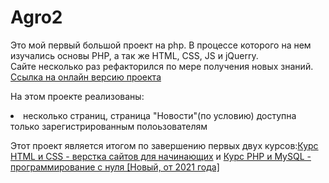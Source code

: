 # Agro2
Это мой первый большой проект на php. В процессе которого на нем изучались основы PHP, а так же HTML, CSS, JS и jQuerry.<br>
Сайте несколько раз рефакторился по мере получения новых знаний.<br>
<a href="https://roman.school-php.com/">Ссылка на онлайн версию проекта</a><br>

На этом проекте реализованы:<br>
<li>несколько страниц, страница "Новости"(по условию) доступна только зарегистрированным полоьзователям</li>


Этот проект является итогом по завершению первых двух курсов:<a href="https://school-php.com/courses/php-i-mysql-programmirovanie-s-nulya">Курс HTML и CSS - верстка сайтов для начинающих</a> и <a href="https://school-php.com/courses/html-css-begin">Курс PHP и MySQL - программирование с нуля [Новый, от 2021 года]</a>
